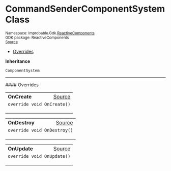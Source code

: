 
# CommandSenderComponentSystem Class
<sup>
Namespace: Improbable.Gdk.<a href="{{urlRoot}}/api/reactive-components-index">ReactiveComponents</a><br/>
GDK package: ReactiveComponents<br/>
<a href="https://www.github.com/spatialos/gdk-for-unity/blob/6689e30/workers/unity/Packages/io.improbable.gdk.core/ReactiveComponents/Systems/CommandSenderComponentSystem.cs/#L12">Source</a>
<style>
a code {
                    padding: 0em 0.25em!important;
}
code {
                    background-color: #ffffff!important;
}
</style>
</sup>
<nav id="pageToc" class="page-toc"><ul><li><a href="#overrides">Overrides</a>
</ul></nav>



</p>

<b>Inheritance</b>

<code>ComponentSystem</code>












</p>
<hr style="width:100%; border-top-color:#d8d8d8" />
#### Overrides


</p>




<table width="100%">
    <tr>
        <td style="border-right:none"><b>OnCreate</b></td>
        <td style="border-left:none; text-align:right"><a href="https://www.github.com/spatialos/gdk-for-unity/blob/6689e30/workers/unity/Packages/io.improbable.gdk.core/ReactiveComponents/Systems/CommandSenderComponentSystem.cs/#L19">Source</a></td>
    </tr>
    <tr>
        <td colspan="2">
<code>override void OnCreate()</code></p>






</td>
    </tr>
</table>


<table width="100%">
    <tr>
        <td style="border-right:none"><b>OnDestroy</b></td>
        <td style="border-left:none; text-align:right"><a href="https://www.github.com/spatialos/gdk-for-unity/blob/6689e30/workers/unity/Packages/io.improbable.gdk.core/ReactiveComponents/Systems/CommandSenderComponentSystem.cs/#L36">Source</a></td>
    </tr>
    <tr>
        <td colspan="2">
<code>override void OnDestroy()</code></p>






</td>
    </tr>
</table>


<table width="100%">
    <tr>
        <td style="border-right:none"><b>OnUpdate</b></td>
        <td style="border-left:none; text-align:right"><a href="https://www.github.com/spatialos/gdk-for-unity/blob/6689e30/workers/unity/Packages/io.improbable.gdk.core/ReactiveComponents/Systems/CommandSenderComponentSystem.cs/#L46">Source</a></td>
    </tr>
    <tr>
        <td colspan="2">
<code>override void OnUpdate()</code></p>






</td>
    </tr>
</table>




